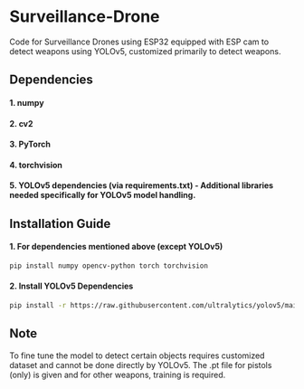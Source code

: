 # Surveillance-Drone
Code for Surveillance Drones using ESP32 equipped with ESP cam to detect weapons using YOLOv5, customized primarily to detect weapons. 

## Dependencies
#### **1. numpy**
#### **2. cv2**
#### **3. PyTorch**
#### **4. torchvision**
#### **5. YOLOv5 dependencies (via requirements.txt) - Additional libraries needed specifically for YOLOv5 model handling.**

## Installation Guide 
#### **1. For dependencies mentioned above (except YOLOv5)**
```bash
pip install numpy opencv-python torch torchvision
```
#### **2. Install YOLOv5 Dependencies**
```bash
pip install -r https://raw.githubusercontent.com/ultralytics/yolov5/main/requirements.txt
```
## Note 
To fine tune the model to detect certain objects requires customized dataset and cannot be done directly by YOLOv5. The .pt file for pistols (only) is given and for other weapons, training is required. 

